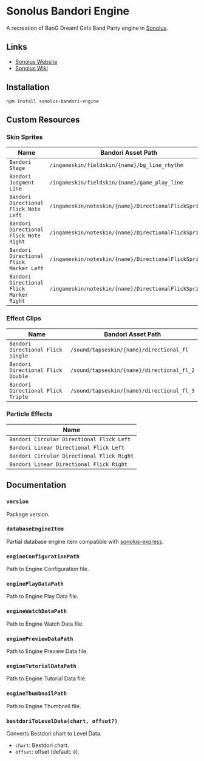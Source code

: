 # Sonolus Bandori Engine

A recreation of BanG Dream! Girls Band Party engine in [Sonolus](https://sonolus.com).

## Links

-   [Sonolus Website](https://sonolus.com)
-   [Sonolus Wiki](https://github.com/NonSpicyBurrito/sonolus-wiki)

## Installation

```
npm install sonolus-bandori-engine
```

## Custom Resources

### Skin Sprites

| Name                                     | Bandori Asset Path                                    |
| ---------------------------------------- | ----------------------------------------------------- |
| `Bandori Stage`                          | `/ingameskin/fieldskin/{name}/bg_line_rhythm`         |
| `Bandori Judgment Line`                  | `/ingameskin/fieldskin/{name}/game_play_line`         |
| `Bandori Directional Flick Note Left`    | `/ingameskin/noteskin/{name}/DirectionalFlickSprites` |
| `Bandori Directional Flick Note Right`   | `/ingameskin/noteskin/{name}/DirectionalFlickSprites` |
| `Bandori Directional Flick Marker Left`  | `/ingameskin/noteskin/{name}/DirectionalFlickSprites` |
| `Bandori Directional Flick Marker Right` | `/ingameskin/noteskin/{name}/DirectionalFlickSprites` |

### Effect Clips

| Name                               | Bandori Asset Path                         |
| ---------------------------------- | ------------------------------------------ |
| `Bandori Directional Flick Single` | `/sound/tapseskin/{name}/directional_fl`   |
| `Bandori Directional Flick Double` | `/sound/tapseskin/{name}/directional_fl_2` |
| `Bandori Directional Flick Triple` | `/sound/tapseskin/{name}/directional_fl_3` |

### Particle Effects

| Name                                       |
| ------------------------------------------ |
| `Bandori Circular Directional Flick Left`  |
| `Bandori Linear Directional Flick Left`    |
| `Bandori Circular Directional Flick Right` |
| `Bandori Linear Directional Flick Right`   |

## Documentation

### `version`

Package version.

### `databaseEngineItem`

Partial database engine item compatible with [sonolus-express](https://github.com/NonSpicyBurrito/sonolus-express).

### `engineConfigurationPath`

Path to Engine Configuration file.

### `enginePlayDataPath`

Path to Engine Play Data file.

### `engineWatchDataPath`

Path to Engine Watch Data file.

### `enginePreviewDataPath`

Path to Engine Preview Data file.

### `engineTutorialDataPath`

Path to Engine Tutorial Data file.

### `engineThumbnailPath`

Path to Engine Thumbnail file.

### `bestdoriToLevelData(chart, offset?)`

Converts Bestdori chart to Level Data.

-   `chart`: Bestdori chart.
-   `offset`: offset (default: `0`).

